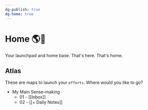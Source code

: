 ```yaml
---
dg-publish: true
dg-home: true
---
```

# Home 🌎🚀
Your launchpad and home base. That's here. That's home.

## Atlas 
These are maps to launch your `efforts`. Where would you like to go?

- My Main Sense-making
	- 01 - [[Inbox]] 
	- 02 - [[+ Daily Notes]]